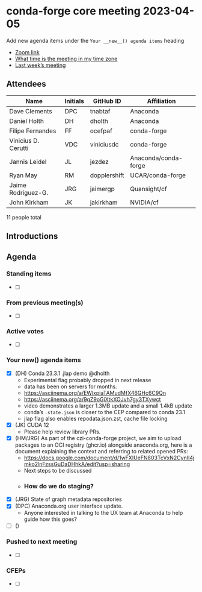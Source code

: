 # conda-forge core meeting 2023-04-05

Add new agenda items under the `Your __new__() agenda items` heading

- [Zoom link](https://zoom.us/j/9138593505?pwd=SWh3dE1IK05LV01Qa0FJZ1ZpMzJLZz09)
- [What time is the meeting in my time zone](https://dateful.com/convert/utc?t=5pm)
- [Last week’s meeting](https://hackmd.io/#REPLACE_ME#)

## Attendees

| Name                | Initials   | GitHub ID    | Affiliation          |
|---------------------|------------|--------------|----------------------|
| Dave Clements       | DPC        | tnabtaf      | Anaconda             |
| Daniel Holth        | DH         | dholth       | Anaconda             |
| Filipe Fernandes    | FF         | ocefpaf      | conda-forge          |
| Vinicius D. Cerutti | VDC        | viniciusdc   | conda-forge          |
| Jannis Leidel       | JL         | jezdez       | Anaconda/conda-forge |
| Ryan May            | RM         | dopplershift | UCAR/conda-forge     |
| Jaime Rodríguez-G.  | JRG        | jaimergp     | Quansight/cf         |
| John Kirkham        | JK         | jakirkham    | NVIDIA/cf            |

11 people total

## Introductions

## Agenda

### Standing items

- [ ]

### From previous meeting(s)

- [ ]

### Active votes

- [ ]

### Your **new**() agenda items

- [X] (DH) Conda 23.3.1 .jlap demo @dholth
  - Experimental flag probably dropped in next release
  - data has been on servers for months.
  - https://asciinema.org/a/EWlxpiaTAMudMfX46GHc6C9Qn
  - https://asciinema.org/a/9qZ9oGiXtkXOJvh7gy3TXywct
  - video demonstrates a larger 1.3MB update and a small 1.4kB update
  - conda’s `.state.json` is closer to the CEP compared to conda 23.1
  - jlap flag also enables repodata.json.zst, cache file locking
- [x] (JK) CUDA 12
  - Please help review library PRs.
- [x] (HM/JRG) As part of the czi-conda-forge project, we aim to upload packages to an OCI registry (ghcr.io) alongside anaconda.org, here is a document explaining the context and referring to related opened PRs:
  - https://docs.google.com/document/d/1wFXIUeFN803TcVxN2CynII4jmko2lnFzssGuDaDHhkA/edit?usp=sharing
  - Next steps to be discussed
  - ### How do we do staging?
- [X] (JRG) State of graph metadata repositories
- [x] (DPC) Anaconda.org user interface update.
  - Anyone interested in talking to the UX team at Anaconda to help guide how this goes?
- [ ] ()

### Pushed to next meeting

- [ ]

### CFEPs

- [ ]
